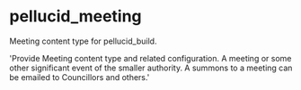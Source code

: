 # pellucid_meeting
Meeting content type for pellucid_build.


'Provide Meeting content type and related configuration. A meeting or some other significant event of the smaller authority. A summons to a meeting can be emailed to Councillors and others.'
